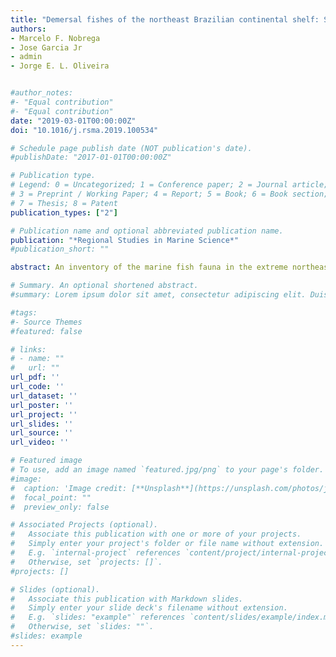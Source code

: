 ```yaml
---
title: "Demersal fishes of the northeast Brazilian continental shelf: Spatial patterns and their temporal variation"
authors:
- Marcelo F. Nobrega
- Jose Garcia Jr
- admin
- Jorge E. L. Oliveira


#author_notes:
#- "Equal contribution"
#- "Equal contribution"
date: "2019-03-01T00:00:00Z"
doi: "10.1016/j.rsma.2019.100534"

# Schedule page publish date (NOT publication's date).
#publishDate: "2017-01-01T00:00:00Z"

# Publication type.
# Legend: 0 = Uncategorized; 1 = Conference paper; 2 = Journal article;
# 3 = Preprint / Working Paper; 4 = Report; 5 = Book; 6 = Book section;
# 7 = Thesis; 8 = Patent
publication_types: ["2"]

# Publication name and optional abbreviated publication name.
publication: "*Regional Studies in Marine Science*"
#publication_short: ""

abstract: An inventory of the marine fish fauna in the extreme northeast of South America was performed, as well as biomass estimates, species richness and environmental variables were collected. Techniques of spatial statistics were used to identify biomass trends and species richness. The main objectives were to generate new information about the specific composition of the fish fauna, allowing the identification of the spatial and temporal distribution of fishing resources, as well as the influence of environmental variables on habitat use, generating information that contributes to establishing measures of management and conservation of the fishing resources of the region. Bottom trawls were conducted on the northern coast of the continental shelf of Rio Grande do Norte (Northeast of Brazil), between May 2002 and November 2004. A total of 20,895 fishes (806.5 kg) distributed within 153 species, 108 genera and 57 families were caught. The number of species identified by trawls ranged from 1 to 46. For species richness, the season of the year, depth, latitude, longitude and distance from the coast were statistically significant. Fish biomass presented values between 0.76 and 6,132 g/km, with highest values occurring between depths of 45 and 65 m during the rainy season, while in dry period higher biomass was found in depths from 35 to 75 m. According to the GLM, season of the year and depth influence the distribution of biomass. Thus, in general terms both models indicated that environmental variables directly influence the occurrence and distribution of the ichthyofauna of the continental shelf of Rio Grande do Norte and therefore should be prioritized in establishing measures for conservation and management of these important resources.

# Summary. An optional shortened abstract.
#summary: Lorem ipsum dolor sit amet, consectetur adipiscing elit. Duis posuere tellus ac #convallis placerat. Proin tincidunt magna sed ex sollicitudin condimentum.

#tags:
#- Source Themes
#featured: false

# links:
# - name: ""
#   url: ""
url_pdf: ''
url_code: ''
url_dataset: ''
url_poster: ''
url_project: ''
url_slides: ''
url_source: ''
url_video: ''

# Featured image
# To use, add an image named `featured.jpg/png` to your page's folder. 
#image:
#  caption: 'Image credit: [**Unsplash**](https://unsplash.com/photos/jdD8gXaTZsc)'
#  focal_point: ""
#  preview_only: false

# Associated Projects (optional).
#   Associate this publication with one or more of your projects.
#   Simply enter your project's folder or file name without extension.
#   E.g. `internal-project` references `content/project/internal-project/index.md`.
#   Otherwise, set `projects: []`.
#projects: []

# Slides (optional).
#   Associate this publication with Markdown slides.
#   Simply enter your slide deck's filename without extension.
#   E.g. `slides: "example"` references `content/slides/example/index.md`.
#   Otherwise, set `slides: ""`.
#slides: example
---
```


<!---{{% callout note %}}
Click the *Cite* button above to demo the feature to enable visitors to import publication metadata into their reference management software.
{{% /callout %}}--->

<!---{{% callout note %}}
Create your slides in Markdown - click the *Slides* button to check out the example.
{{% /callout %}}--->

<!---Supplementary notes can be added here, including [code, math, and images](https://wowchemy.com/docs/writing-markdown-latex/).--->
